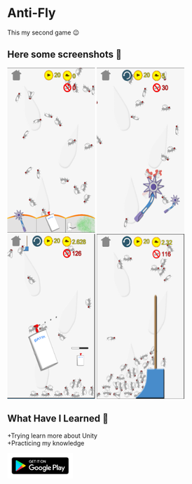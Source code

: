 # Anti-Fly
This my second game 😉

## Here some screenshots 📱
<img src="SinekKill/Images/1.webp" width="200" height="375">  <img src="SinekKill/Images/2.webp" width="200" height="375">    <img src="SinekKill/Images/3.webp" width="200" height="375">    <img src="SinekKill/Images/4.webp" width="200" height="375">

## What Have I Learned 📖
+Trying learn more about Unity <br />
+Practicing my knowledge<br />

<a href="https://play.google.com/store/apps/details?id=com.AhmetBAYIR.CutCut">
<img src="SinekKill/Images/PlayStoreLink.webp" width="150"></a>
